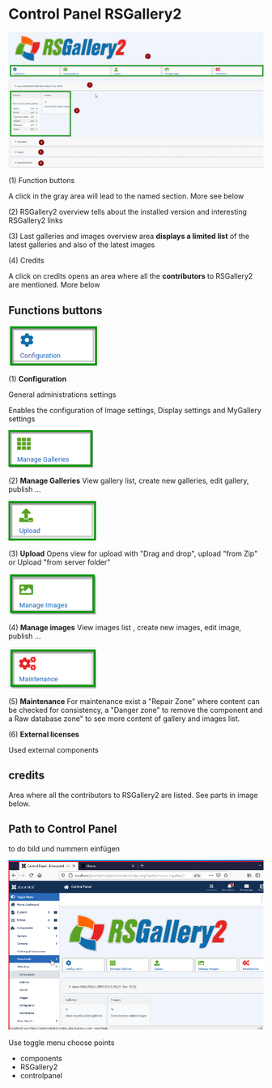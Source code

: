 # Control Panel RSGallery2

![controlpanelRSgall](Control_Panel_j4x.png)

(1) Function buttons

A click in the gray area will lead to the named section. More see below

(2) RSGallery2 overview tells about the installed version and interesting RSGallery2 links

(3) Last galleries and images overview area **displays a limited list** of the latest galleries and also of the latest images

(4) Credits

A click on credits opens an area where all the **contributors** to RSGallery2 are mentioned. More below

## Functions buttons

![Configuration](Configuration.png)

(1) **Configuration**

General administrations settings

Enables the configuration of Image settings, Display settings and MyGallery settings

![Manage galleries](ManageGalleries.png)

(2) **Manage Galleries** View gallery list, create new galleries, edit gallery, publish ...

![Upload](Upload.png)

(3) **Upload** Opens view for upload with "Drag and drop", upload "from Zip" or Upload "from server folder"

![Manage images](ManageImages.png)

(4) **Manage images** View images list , create new images, edit image, publish ...

![Maintenance](Main.png)

(5) **Maintenance** For maintenance exist a "Repair Zone" where content can be checked for consistency, a "Danger zone" to remove the component and a Raw database zone" to see more content of gallery and images list.

(6) **External licenses**

Used external components

## credits

Area where all the contributors to RSGallery2 are listed. See parts in image below.

## Path to Control Panel

to do bild und nummern einfügen

![Control Panel](Controlpanel.png)

Use toggle menu choose points

- components
- RSGallery2
- controlpanel
